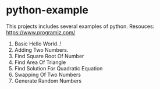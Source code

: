 # python-example
This projects includes several examples of python.
Resouces: https://www.programiz.com/

1. Basic Hello World..!
2. Adding Two Numbers.
3. Find Square Root Of Number
4. Find Area Of Triangle
5. Find Solution For Quadratic Equation
6. Swapping Of Two Numbers
7. Generate Random Numbers

